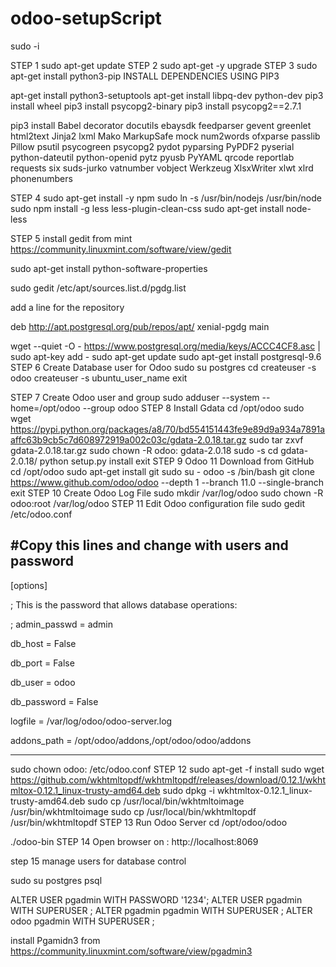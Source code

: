 # odoo-setupScript


sudo -i 



STEP 1
sudo apt-get update
STEP 2
sudo apt-get -y upgrade
STEP 3
sudo apt-get install python3-pip
INSTALL DEPENDENCIES USING PIP3


apt-get install python3-setuptools
apt-get install libpq-dev python-dev
pip3 install wheel
pip3 install psycopg2-binary
pip3 install psycopg2==2.7.1


pip3 install Babel decorator docutils ebaysdk feedparser gevent greenlet html2text Jinja2 lxml Mako MarkupSafe mock num2words ofxparse passlib Pillow psutil psycogreen psycopg2 pydot pyparsing PyPDF2 pyserial python-dateutil python-openid pytz pyusb PyYAML qrcode reportlab requests six suds-jurko vatnumber vobject Werkzeug XlsxWriter xlwt xlrd phonenumbers


STEP 4
sudo apt-get install -y npm
sudo ln -s /usr/bin/nodejs /usr/bin/node
sudo npm install -g less less-plugin-clean-css
sudo apt-get install node-less


STEP 5
install gedit from mint https://community.linuxmint.com/software/view/gedit

sudo apt-get install python-software-properties

sudo gedit /etc/apt/sources.list.d/pgdg.list


add a line for the repository


deb http://apt.postgresql.org/pub/repos/apt/ xenial-pgdg main


wget --quiet -O - https://www.postgresql.org/media/keys/ACCC4CF8.asc | sudo apt-key add -
sudo apt-get update
sudo apt-get install postgresql-9.6
STEP 6
Create Database user for Odoo
sudo su postgres
cd
createuser -s odoo
createuser -s ubuntu_user_name
exit



STEP 7
Create Odoo user and group
sudo adduser --system --home=/opt/odoo --group odoo
STEP 8
Install Gdata
cd /opt/odoo
sudo wget https://pypi.python.org/packages/a8/70/bd554151443fe9e89d9a934a7891aaffc63b9cb5c7d608972919a002c03c/gdata-2.0.18.tar.gz
sudo tar zxvf gdata-2.0.18.tar.gz
sudo chown -R odoo: gdata-2.0.18
sudo -s
cd gdata-2.0.18/
python setup.py install
exit
STEP 9
Odoo 11 Download from GitHub
cd /opt/odoo
sudo apt-get install git
sudo su - odoo -s /bin/bash
git clone https://www.github.com/odoo/odoo --depth 1 --branch 11.0 --single-branch
exit
STEP 10
Create Odoo Log File
sudo mkdir /var/log/odoo
sudo chown -R odoo:root /var/log/odoo
STEP 11
Edit Odoo configuration file
sudo gedit /etc/odoo.conf

#Copy this lines and change with users and password 
------------------------------------

[options]

; This is the password that allows database operations:

; admin_passwd = admin

db_host = False

db_port = False

db_user = odoo

db_password = False

logfile = /var/log/odoo/odoo-server.log

addons_path = /opt/odoo/addons,/opt/odoo/odoo/addons

---------------------------------------------------

sudo chown odoo: /etc/odoo.conf
STEP 12
sudo apt-get -f install
sudo wget https://github.com/wkhtmltopdf/wkhtmltopdf/releases/download/0.12.1/wkhtmltox-0.12.1_linux-trusty-amd64.deb
sudo dpkg -i wkhtmltox-0.12.1_linux-trusty-amd64.deb
sudo cp /usr/local/bin/wkhtmltoimage /usr/bin/wkhtmltoimage
sudo cp /usr/local/bin/wkhtmltopdf /usr/bin/wkhtmltopdf
STEP 13
Run Odoo Server
cd /opt/odoo/odoo

./odoo-bin
STEP 14
Open browser on :
http://localhost:8069

step 15 
manage users for database control

sudo su postgres
psql

ALTER USER pgadmin WITH PASSWORD '1234';
ALTER USER pgadmin WITH SUPERUSER ;
ALTER pgadmin pgadmin WITH SUPERUSER ;
ALTER odoo pgadmin WITH SUPERUSER ;

install Pgamidn3 from https://community.linuxmint.com/software/view/pgadmin3




